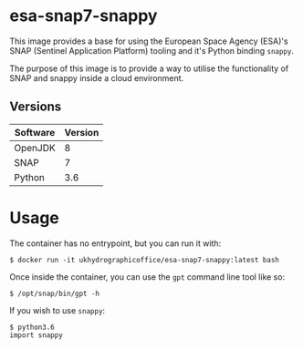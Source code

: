 # esa-snap7-snappy

This image provides a base for using the European Space Agency (ESA)'s SNAP (Sentinel Application Platform) tooling and it's Python binding `snappy`.

The purpose of this image is to provide a way to utilise the functionality of SNAP and snappy inside a cloud environment.

## Versions

|Software|Version|
|--------|-------|
|OpenJDK |8      |
|SNAP    |7      |
|Python  |3.6    |

# Usage

The container has no entrypoint, but you can run it with:

```
$ docker run -it ukhydrographicoffice/esa-snap7-snappy:latest bash
```

Once inside the container, you can use the `gpt` command line tool like so:

```
$ /opt/snap/bin/gpt -h
```

If you wish to use `snappy`:

```
$ python3.6
import snappy
```
